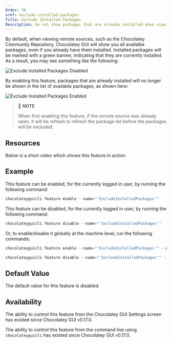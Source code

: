 ```yaml
---
Order: 50
xref: exclude-installed-packages
Title: Exclude Installed Packages
Description: Do not show packages that are already installed when viewing sources.
---
```


By default, when viewing remote sources, such as the Chocolatey Community Repository, Chocolatey GUI will show you all
availalbe packages, even if you already have them installed.  Installed packages will be marked with a green banner,
indicating that they are currently installed.  As a result, you may see something like the following:

![Exclude Installed Packages Disabled](/assets/images/chocolatey-gui/feature_exclude_installed_packages_disabled.png "Exclude Installed Packages Disabled")

By enabling this feature, packages that are already installed will no longer be shown in the list of available packages,
as shown here:

![Exclude Installed Packages Enabled](/assets/images/chocolatey-gui/feature_exclude_installed_packages_enabled.png "Exclude Installed Packages Enabled")

> :memo: **NOTE**
>
> When first enabling this feature, if the remote source was already open, it will be refresh to refresh the package list before the packages will be excluded.

## Resources

Below is a short video which shows this feature in action:

## Example

This feature can be enabled, for the currently logged in user, by running the following command:

```powershell
chocolateyguicli feature enable --name="'ExcludeInstalledPackages'"
```

This feature can be disabled, for the currently logged in user, by running the following command:

```powershell
chocolateyguicli feature disable --name="'ExcludeInstalledPackages'"
```

Or, to enable/disable it globally at the machine level, run the following commands:

```powershell
chocolateyguicli feature enable --name="'ExcludeInstalledPackages'" --global

chocolateyguicli feature disable --name="'ExcludeInstalledPackages'" --global
```

## Default Value

The default value for this feature is disabled.

## Availability

The ability to control this feature from the Chocolatey GUI Settings screen has existed since Chocolatey GUI v0.17.0.

The ability to control this feature from the command line using `chocolateyguicli` has existed since Chocolatey GUI
v0.17.0.

